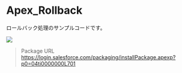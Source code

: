 Apex_Rollback
=============

ロールバック処理のサンプルコードです。  
  
<img src="http://cdn-ak.f.st-hatena.com/images/fotolife/t/tyoshikawa1106/20131127/20131127223235.png" />  
  
>Package URL  
>https://login.salesforce.com/packaging/installPackage.apexp?p0=04ti0000000L701

